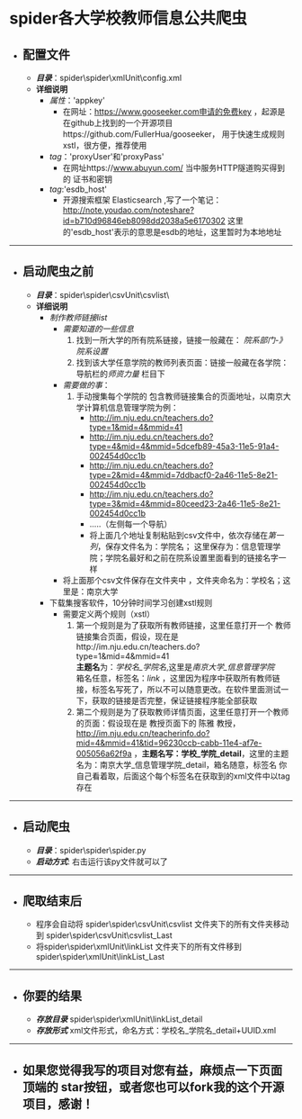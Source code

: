 # spider各大学校教师信息公共爬虫

* ## 配置文件
    * ***目录***：spider\spider\xmlUnit\config.xml
    * **详细说明**
        * *属性*：'appkey'
            * 在网址：https://www.gooseeker.com申请的免费key
            ，起源是在github上找到的一个开源项目https://github.com/FullerHua/gooseeker，
            用于快速生成规则xstl，很方便，推荐使用
        * *tag*：'proxyUser'和'proxyPass'
            * 在网址https://www.abuyun.com/ 当中服务HTTP隧道购买得到的
            证书和密钥
        * *tag*:'esdb_host'
            * 开源搜索框架 Elasticsearch ,写了一个笔记：http://note.youdao.com/noteshare?id=b710d96846eb8098dd2038a5e6170302
            这里的'esdb_host'表示的意思是esdb的地址，这里暂时为本地地址
---

* ## 启动爬虫之前
    * ***目录***：spider\spider\csvUnit\csvlist\
    * **详细说明**
        * *制作教师链接list*
             * *需要知道的一些信息*
                  1. 找到一所大学的所有院系链接，链接一般藏在： *院系部门-》院系设置*
                  2. 找到该大学任意学院的教师列表页面：链接一般藏在各学院：导航栏的*师资力量* 栏目下
             * *需要做的事*：  
                  1. 手动搜集每个学院的 包含教师链接集合的页面地址，以南京大学计算机信息管理学院为例：
                     + http://im.nju.edu.cn/teachers.do?type=1&mid=4&mmid=41
                     + http://im.nju.edu.cn/teachers.do?type=4&mid=4&mmid=5dcefb89-45a3-11e5-91a4-002454d0cc1b
                     + http://im.nju.edu.cn/teachers.do?type=2&mid=4&mmid=7ddbacf0-2a46-11e5-8e21-002454d0cc1b
                     + http://im.nju.edu.cn/teachers.do?type=3&mid=4&mmid=80ceed23-2a46-11e5-8e21-002454d0cc1b  
                     + .....（左侧每一个导航）  
                     + 将上面几个地址复制粘贴到csv文件中，依次存储在*第一列*，保存文件名为：学院名； 这里保存为：信息管理学院；学院名最好和之前在院系设置里面看到的链接名字一样
             * 将上面那个csv文件保存在文件夹中 ，文件夹命名为：学校名；这里是：南京大学
        * 下载集搜客软件，10分钟时间学习创建xstl规则  
            * 需要定义两个规则（xstl）
                1. 第一个规则是为了获取所有教师链接，这里任意打开一个 教师链接集合页面，假设，现在是http://im.nju.edu.cn/teachers.do?type=1&mid=4&mmid=41  
                 **主题名**为：*学校名_学院名*,这里是*南京大学_信息管理学院*  
                 箱名任意，标签名：*link* ，这里因为程序中获取所有教师链接，标签名写死了，所以不可以随意更改。在软件里面测试一下，获取的链接是否完整，保证链接程序能全部获取
                2. 第二个规则是为了获取教师详情页面，这里任意打开一个教师的页面：假设现在是 教授页面下的 陈雅 教授，http://im.nju.edu.cn/teacherinfo.do?mid=4&mmid=41&tid=96230ccb-cabb-11e4-af7e-005056a62f9a
                 ，**主题名写：学校_学院_detail**，这里的主题名为：南京大学_信息管理学院_detail，箱名随意，标签名 你自己看着取，后面这个每个标签名在获取到的xml文件中以tag存在
---
* ## 启动爬虫
    * ***目录***：spider\spider\spider.py
    * ***启动方式***: 右击运行该py文件就可以了
---    
* ## 爬取结束后
     * 程序会自动将 spider\spider\csvUnit\csvlist 文件夹下的所有文件夹移动到 spider\spider\csvUnit\csvlist_Last
     * 将spider\spider\xmlUnit\linkList 文件夹下的所有文件移到spider\spider\xmlUnit\linkList_Last
---
* ## 你要的结果
    * ***存放目录*** spider\spider\xmlUnit\linkList_detail     
    * ***存放形式*** xml文件形式，命名方式：学校名_学院名_detail+UUID.xml           
---
* ## 如果您觉得我写的项目对您有益，麻烦点一下页面顶端的 star按钮，或者您也可以fork我的这个开源项目，感谢！